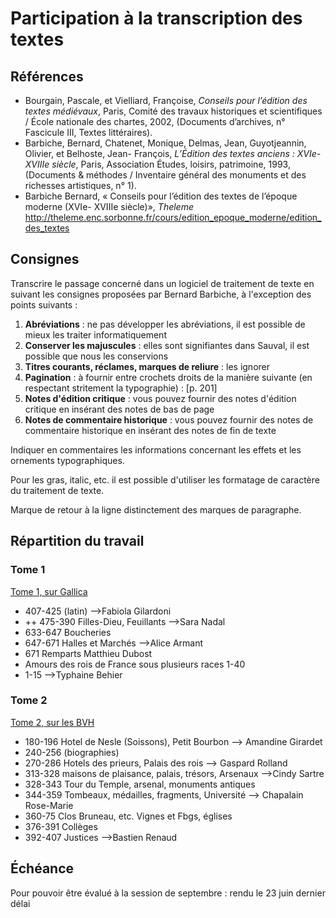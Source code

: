 Participation à la transcription des textes
==========


Références
-----------

- Bourgain, Pascale, et Vielliard, Françoise, _Conseils pour l’édition des textes médiévaux_, Paris, Comité des travaux historiques et scientifiques / École nationale des chartes, 2002, (Documents d’archives, n° Fascicule III, Textes littéraires).
- Barbiche, Bernard, Chatenet, Monique, Delmas, Jean, Guyotjeannin, Olivier, et Belhoste, Jean- François, _L’Édition des textes anciens : XVIe-XVIIIe siècle_, Paris, Association Études, loisirs, patrimoine, 1993, (Documents & méthodes / Inventaire général des monuments et des richesses artistiques, n° 1).
- Barbiche Bernard, « Conseils pour l’édition des textes de l’époque moderne (XVIe- XVIIIe siècle)», _Theleme_ http://theleme.enc.sorbonne.fr/cours/edition_epoque_moderne/edition_des_textes


Consignes
-----------

Transcrire le passage concerné dans un logiciel de traitement de texte en suivant les consignes proposées par Bernard Barbiche, à l'exception des points suivants :

1. **Abréviations** : ne pas développer les abréviations, il est possible de mieux les traiter informatiquement 
2. **Conserver les majuscules** : elles sont signifiantes dans Sauval, il est possible que nous les conservions
3. **Titres courants, réclames, marques de reliure** : les ignorer
4. **Pagination** : à fournir entre crochets droits de la manière suivante (en respectant stritement la typographie) : [p. 201]
5. **Notes d'édition critique** : vous pouvez fournir des notes d'édition critique en insérant des notes de bas de page
6. **Notes de commentaire historique** : vous pouvez fournir des notes de commentaire historique en insérant des notes de fin de texte


Indiquer en commentaires les informations concernant les effets et les ornements typographiques.

Pour les gras, italic, etc. il est possible d'utiliser les formatage de caractère du traitement de texte.

Marque de retour à la ligne distinctement des marques de paragraphe.


Répartition du travail
------------




### Tome 1

[Tome 1, sur Gallica](http://gallica.bnf.fr/ark:/12148/bpt6k1040561p)

- 407-425 (latin) -->Fabiola Gilardoni
- ++ 475-390 Filles-Dieu, Feuillants -->Sara Nadal
- 633-647 Boucheries
- 647-671 Halles et Marchés -->Alice Armant
- 671 Remparts Matthieu Dubost
- Amours des rois de France sous plusieurs races 1-40
- 1-15 -->Typhaine Behier

### Tome 2

[Tome 2, sur les BVH](http://architectura.cesr.univ-tours.fr/traite/Images/FB1926Index.asp)

- 180-196 Hotel de Nesle (Soissons), Petit Bourbon --> Amandine Girardet
- 240-256 (biographies)
- 270-286 Hotels des prieurs, Palais des rois --> Gaspard Rolland
- 313-328 maisons de plaisance, palais, trésors, Arsenaux -->Cindy Sartre
- 328-343 Tour du Temple, arsenal, monuments antiques
- 344-359 Tombeaux, médailles, fragments, Université --> Chapalain Rose-Marie 
- 360-75 Clos Bruneau, etc. Vignes et Fbgs, églises
- 376-391 Collèges
- 392-407 Justices -->Bastien Renaud


Échéance
------------

Pour pouvoir être évalué à la session de septembre : rendu le 23 juin dernier délai
